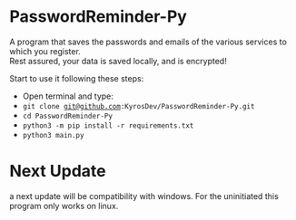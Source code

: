 # PasswordReminder-Py


A program that saves the passwords and emails of the various services to which you register.</br>Rest assured, your data is saved locally, and is encrypted!

Start to use it following these steps:

- Open terminal and type:
- <code>git clone git@github.com:KyrosDev/PasswordReminder-Py.git</code>
- <code>cd PasswordReminder-Py</code>
- <code>python3 -m pip install -r requirements.txt</code>
- <code>python3 main.py</code>

<h1>Next Update</h1>
<p>
a next update will be compatibility with windows. For the uninitiated this program only works on linux.</p>
